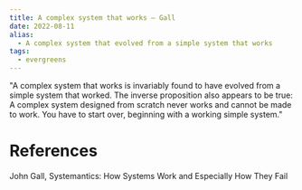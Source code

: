 ```yaml
---
title: A complex system that works – Gall
date: 2022-08-11
alias:
  - A complex system that evolved from a simple system that works
tags:
  - evergreens
---
```

"A complex system that works is invariably found to have evolved from a simple system that worked. The inverse proposition also appears to be true: A complex system designed from scratch never works and cannot be made to work. You have to start over, beginning with a working simple system."

# References

John Gall, Systemantics: How Systems Work and Especially How They Fail
